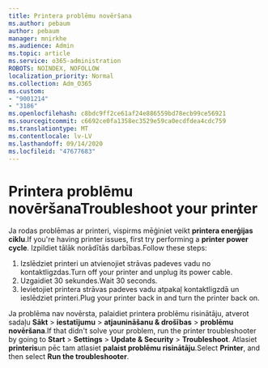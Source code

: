 ```yaml
---
title: Printera problēmu novēršana
ms.author: pebaum
author: pebaum
manager: mnirkhe
ms.audience: Admin
ms.topic: article
ms.service: o365-administration
ROBOTS: NOINDEX, NOFOLLOW
localization_priority: Normal
ms.collection: Adm_O365
ms.custom:
- "9001214"
- "3186"
ms.openlocfilehash: c8bdc9ff2ce61af24e886559bd78ecb99ce56921
ms.sourcegitcommit: c6692ce0fa1358ec3529e59ca0ecdfdea4cdc759
ms.translationtype: MT
ms.contentlocale: lv-LV
ms.lasthandoff: 09/14/2020
ms.locfileid: "47677683"
---
```

# <a name="troubleshoot-your-printer"></a><span data-ttu-id="de599-102">Printera problēmu novēršana</span><span class="sxs-lookup"><span data-stu-id="de599-102">Troubleshoot your printer</span></span>

<span data-ttu-id="de599-103">Ja rodas problēmas ar printeri, vispirms mēģiniet veikt **printera enerģijas ciklu**.</span><span class="sxs-lookup"><span data-stu-id="de599-103">If you're having printer issues, first try performing a **printer power cycle**.</span></span> <span data-ttu-id="de599-104">Izpildiet tālāk norādītās darbības.</span><span class="sxs-lookup"><span data-stu-id="de599-104">Follow these steps:</span></span>

1. <span data-ttu-id="de599-105">Izslēdziet printeri un atvienojiet strāvas padeves vadu no kontaktligzdas.</span><span class="sxs-lookup"><span data-stu-id="de599-105">Turn off your printer and unplug its power cable.</span></span>
2. <span data-ttu-id="de599-106">Uzgaidiet 30 sekundes.</span><span class="sxs-lookup"><span data-stu-id="de599-106">Wait 30 seconds.</span></span>
3. <span data-ttu-id="de599-107">Ievietojiet printera strāvas padeves vadu atpakaļ kontaktligzdā un ieslēdziet printeri.</span><span class="sxs-lookup"><span data-stu-id="de599-107">Plug your printer back in and turn the printer back on.</span></span>

<span data-ttu-id="de599-108">Ja problēma nav novērsta, palaidiet printera problēmu risinātāju, atverot sadaļu **Sākt**  >  **iestatījumu**  >  **atjaunināšanu & drošības**  >  **problēmu novēršana**.</span><span class="sxs-lookup"><span data-stu-id="de599-108">If that didn't solve your problem, run the printer troubleshooter by going to **Start** > **Settings** > **Update & Security** > **Troubleshoot**.</span></span> <span data-ttu-id="de599-109">Atlasiet **printeris**un pēc tam atlasiet **palaist problēmu risinātāju**.</span><span class="sxs-lookup"><span data-stu-id="de599-109">Select **Printer**, and then select **Run the troubleshooter**.</span></span>